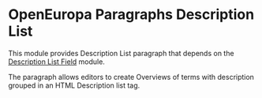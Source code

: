 OpenEuropa Paragraphs Description List
============================

This module provides Description List paragraph that depends on the [Description List Field](https://github.com/openeuropa/description_list_field)
module.

The paragraph allows editors to create Overviews of terms with description grouped in an HTML Description list tag.
